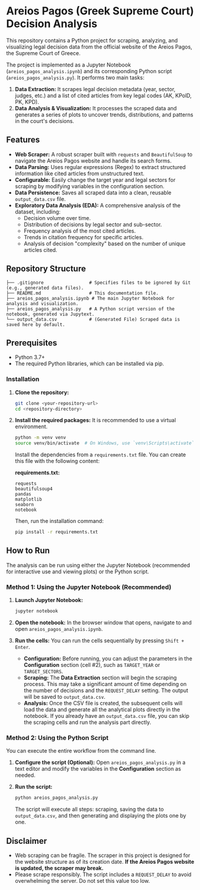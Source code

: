 # Areios Pagos (Greek Supreme Court) Decision Analysis

This repository contains a Python project for scraping, analyzing, and visualizing legal decision data from the official website of the Areios Pagos, the Supreme Court of Greece.

The project is implemented as a Jupyter Notebook (`areios_pagos_analysis.ipynb`) and its corresponding Python script (`areios_pagos_analysis.py`). It performs two main tasks:
1.  **Data Extraction:** It scrapes legal decision metadata (year, sector, judges, etc.) and a list of cited articles from key legal codes (AK, KPolD, PK, KPD).
2.  **Data Analysis & Visualization:** It processes the scraped data and generates a series of plots to uncover trends, distributions, and patterns in the court's decisions.

## Features

- **Web Scraper:** A robust scraper built with `requests` and `BeautifulSoup` to navigate the Areios Pagos website and handle its search forms.
- **Data Parsing:** Uses regular expressions (Regex) to extract structured information like cited articles from unstructured text.
- **Configurable:** Easily change the target year and legal sectors for scraping by modifying variables in the configuration section.
- **Data Persistence:** Saves all scraped data into a clean, reusable `output_data.csv` file.
- **Exploratory Data Analysis (EDA):** A comprehensive analysis of the dataset, including:
  -   Decision volume over time.
  -   Distribution of decisions by legal sector and sub-sector.
  -   Frequency analysis of the most cited articles.
  -   Trends in citation frequency for specific articles.
  -   Analysis of decision "complexity" based on the number of unique articles cited.

## Repository Structure

```
├── .gitignore                 # Specifies files to be ignored by Git (e.g., generated data files).
├── README.md                  # This documentation file.
├── areios_pagos_analysis.ipynb # The main Jupyter Notebook for analysis and visualization.
├── areios_pagos_analysis.py   # A Python script version of the notebook, generated via Jupytext.
└── output_data.csv            # (Generated File) Scraped data is saved here by default.
```

## Prerequisites

- Python 3.7+
- The required Python libraries, which can be installed via pip.

### Installation

1.  **Clone the repository:**
    ```bash
    git clone <your-repository-url>
    cd <repository-directory>
    ```

2.  **Install the required packages:**
    It is recommended to use a virtual environment.
    ```bash
    python -m venv venv
    source venv/bin/activate  # On Windows, use `venv\Scripts\activate`
    ```
    Install the dependencies from a `requirements.txt` file. You can create this file with the following content:
    
    **requirements.txt:**
    ```
    requests
    beautifulsoup4
    pandas
    matplotlib
    seaborn
    notebook
    ```

    Then, run the installation command:
    ```bash
    pip install -r requirements.txt
    ```

## How to Run

The analysis can be run using either the Jupyter Notebook (recommended for interactive use and viewing plots) or the Python script.

### Method 1: Using the Jupyter Notebook (Recommended)

1.  **Launch Jupyter Notebook:**
    ```bash
    jupyter notebook
    ```

2.  **Open the notebook:**
    In the browser window that opens, navigate to and open `areios_pagos_analysis.ipynb`.

3.  **Run the cells:**
    You can run the cells sequentially by pressing `Shift + Enter`.
    -   **Configuration:** Before running, you can adjust the parameters in the **Configuration** section (cell #2), such as `TARGET_YEAR` or `TARGET_SECTORS`.
    -   **Scraping:** The **Data Extraction** section will begin the scraping process. This may take a significant amount of time depending on the number of decisions and the `REQUEST_DELAY` setting. The output will be saved to `output_data.csv`.
    -   **Analysis:** Once the CSV file is created, the subsequent cells will load the data and generate all the analytical plots directly in the notebook. If you already have an `output_data.csv` file, you can skip the scraping cells and run the analysis part directly.

### Method 2: Using the Python Script

You can execute the entire workflow from the command line.

1.  **Configure the script (Optional):**
    Open `areios_pagos_analysis.py` in a text editor and modify the variables in the **Configuration** section as needed.

2.  **Run the script:**
    ```bash
    python areios_pagos_analysis.py
    ```
    The script will execute all steps: scraping, saving the data to `output_data.csv`, and then generating and displaying the plots one by one.

## Disclaimer

- Web scraping can be fragile. The scraper in this project is designed for the website structure as of its creation date. **If the Areios Pagos website is updated, the scraper may break.**
- Please scrape responsibly. The script includes a `REQUEST_DELAY` to avoid overwhelming the server. Do not set this value too low.
